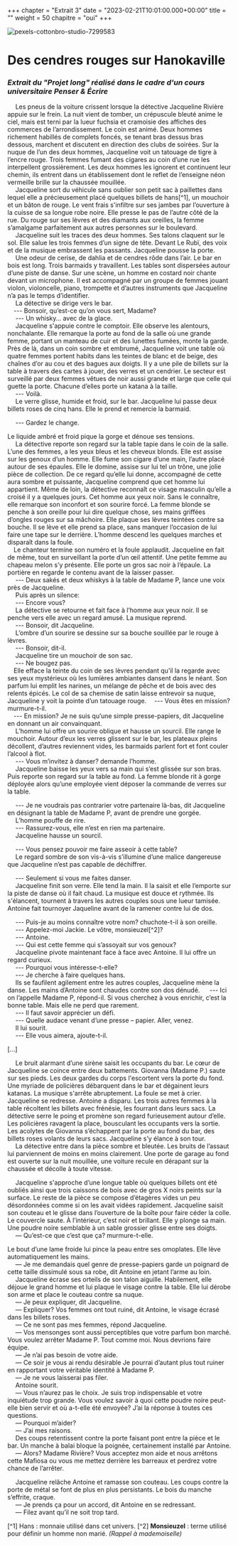 +++
chapter = "Extrait 3"
date = "2023-02-21T10:01:00.000+00:00"
title = ""
weight = 50
chapitre = "oui"
+++

![pexels-cottonbro-studio-7299583](https://user-images.githubusercontent.com/125170529/231293198-ba85e1f6-539b-4503-86b4-72e04f3470c1.jpg)


# Des cendres rouges sur Hanokaville

### _Extrait du "Projet long" réalisé dans le cadre d'un cours universitaire Penser & Écrire_

  Les pneus de la voiture crissent lorsque la détective Jacqueline Rivière appuie sur le frein. La nuit vient de tomber, un crépuscule bleuté anime le ciel, mais est terni par la lueur fuchsia et cramoisie des affiches des commerces de l’arrondissement. Le coin est animé. Deux hommes richement habillés de complets foncés, se tenant bras dessus bras dessous, marchent et discutent en direction des clubs de soirées. Sur la nuque de l’un des deux hommes, Jacqueline voit un tatouage de tigre à l’encre rouge. Trois femmes fumant des cigares au coin d’une rue les interpellent grossièrement. Les deux hommes les ignorent et continuent leur chemin, ils entrent dans un établissement dont le reflet de l’enseigne néon vermeille brille sur la chaussée mouillée.  
  Jacqueline sort du véhicule sans oublier son petit sac à paillettes dans lequel elle a précieusement placé quelques billets de hans[^1], un mouchoir et un bâton de rouge. Le vent frais s'infiltre sur ses jambes par l’ouverture à la cuisse de sa longue robe noire. Elle presse le pas de l’autre côté de la rue. Du rouge sur ses lèvres et des diamants aux oreilles, la femme s’amalgame parfaitement aux autres personnes sur le boulevard.  
  Jacqueline suit les traces des deux hommes. Ses talons claquent sur le sol. Elle salue les trois femmes d’un signe de tête. Devant Le Rubï, des voix et de la musique embrassent les passants. Jacqueline pousse la porte.   
  Une odeur de cerise, de dahlia et de cendres rôde dans l’air. Le bar en bois est long. Trois barmaids y travaillent. Les tables sont dispersées autour d’une piste de danse. Sur une scène, un homme en costard noir chante devant un microphone. Il est accompagné par un groupe de femmes jouant violon, violoncelle, piano, trompette et d’autres instruments que Jacqueline n’a pas le temps d’identifier.  
  La détective se dirige vers le bar.  
  --- Bonsoir, qu’est-ce qu’on vous sert, Madame?   
  --- Un whisky… avec de la glace.   
  Jacqueline s'appuie contre le comptoir. Elle observe les alentours, nonchalante. Elle remarque la porte au fond de la salle où une grande femme, portant un manteau de cuir et des lunettes fumées, monte la garde. Près de là, dans un coin sombre et embrumé, Jacqueline voit une table où quatre femmes portent habits dans les teintes de blanc et de beige, des chaînes d’or au cou et des bagues aux doigts. Il y a une pile de billets sur la table à travers des cartes à jouer, des verres et un cendrier. Le secteur est surveillé par deux femmes vêtues de noir aussi grande et large que celle qui guette la porte. Chacune d’elles porte un katana à la taille.  
  --- Voilà.  
  Le verre glisse, humide et froid, sur le bar. Jacqueline lui passe deux billets roses de cinq hans. Elle le prend et remercie la barmaid. 

  --- Gardez le change. 

Le liquide ambré et froid pique la gorge et dénoue ses tensions.  
  La détective reporte son regard sur la table tapie dans le coin de la salle. L’une des femmes, a les yeux bleus et les cheveux blonds. Elle est assise sur les genoux d’un homme. Elle fume son cigare d’une main, l’autre placé autour de ses épaules. Elle le domine, assise sur lui tel un trône, une jolie pièce de collection. De ce regard qu’elle lui donne, accompagné de cette aura sombre et puissante, Jacqueline comprend que cet homme lui appartient. Même de loin, la détective reconnaît ce visage masculin qu’elle a croisé il y a quelques jours. Cet homme aux yeux noir. Sans le connaître, elle remarque son inconfort et son sourire forcé. La femme blonde se penche à son oreille pour lui dire quelque chose, ses mains griffées d’ongles rouges sur sa mâchoire. Elle plaque ses lèvres teintées contre sa bouche. Il se lève et elle prend sa place, sans manquer l’occasion de lui faire une tape sur le derrière. L’homme descend les quelques marches et disparaît dans la foule.  
 Le chanteur termine son numéro et la foule applaudit. Jacqueline en fait de même, tout en surveillant la porte d’un œil attentif. Une petite femme au chapeau melon s’y présente. Elle porte un gros sac noir à l’épaule. La portière en regarde le contenu avant de la laisser passer.  
  --- Deux sakés et deux whiskys à la table de Madame P, lance une voix près de Jacqueline.  
  Puis après un silence:  
  --- Encore vous?   
  La détective se retourne et fait face à l’homme aux yeux noir. Il se penche vers elle avec un regard amusé. La musique reprend.  
  --- Bonsoir, dit Jacqueline.  
  L’ombre d’un sourire se dessine sur sa bouche souillée par le rouge à lèvres.  
  --- Bonsoir, dit-il.  
  Jacqueline tire un mouchoir de son sac.  
  --- Ne bougez pas.  
 Elle efface la teinte du coin de ses lèvres pendant qu’il la regarde avec ses yeux mystérieux où les lumières ambiantes dansent dans le néant. Son parfum lui emplit les narines, un mélange de pêche et de bois avec des relents épicés. Le col de sa chemise de satin laisse entrevoir sa nuque, Jacqueline y voit la pointe d’un tatouage rouge. 
 --- Vous êtes en mission? murmure-t-il.  
 --- En mission? Je ne suis qu’une simple presse-papiers, dit Jacqueline en donnant un air convainquant.  
  L’homme lui offre un sourire oblique et hausse un sourcil. Elle range le mouchoir. Autour d’eux les verres glissent sur le bar, les plateaux pleins décollent, d’autres reviennent vides, les barmaids parlent fort et font couler l’alcool à flot.  
  --- Vous m’invitez à danser? demande l’homme.  
  Jacqueline baisse les yeux vers sa main qui s’est glissée sur son bras. Puis reporte son regard sur la table au fond. La femme blonde rit à gorge déployée alors qu’une employée vient déposer la commande de verres sur la table. 

  --- Je ne voudrais pas contrarier votre partenaire là-bas, dit Jacqueline en désignant la table de Madame P, avant de prendre une gorgée.  
  L’homme pouffe de rire.  
  --- Rassurez-vous, elle n’est en rien ma partenaire.  
  Jacqueline hausse un sourcil. 

  --- Vous pensez pouvoir me faire asseoir à cette table?  
  Le regard sombre de son vis-à-vis s’illumine d’une malice dangereuse que Jacqueline n’est pas capable de déchiffrer. 

  --- Seulement si vous me faites danser.  
  Jacqueline finit son verre. Elle tend la main. Il la saisit et elle l’emporte sur la piste de danse où il fait chaud. La musique est douce et rythmée. Ils s'élancent, tournent à travers les autres couples sous une lueur tamisée. Antoine fait tournoyer Jaqueline avant de la ramener contre lui de dos. 
  
  --- Puis-je au moins connaître votre nom? chuchote-t-il à son oreille.  
  --- Appelez-moi Jackie. Le vôtre, monsieuzel[^2]?  
  --- Antoine.  
  --- Qui est cette femme qui s’assoyait sur vos genoux?  
  Jacqueline pivote maintenant face à face avec Antoine. Il lui offre un regard curieux.  
  --- Pourquoi vous intéresse-t-elle?  
  --- Je cherche à faire quelques hans.  
  Ils se faufilent agilement entre les autres couples, Jacqueline mène la danse. Les mains d’Antoine sont chaudes contre son dos dénudé. 
  --- Ici on l’appelle Madame P, répond-il. Si vous cherchez à vous enrichir, c’est la bonne table. Mais elle ne perd que rarement.   
  --- Il faut savoir apprécier un défi.   
  --- Quelle audace venant d’une presse – papier. Aller, venez.  
  Il lui sourit.  
  --- Elle vous aimera, ajoute-t-il. 
  

[...]


  Le bruit alarmant d’une sirène saisit les occupants du bar. Le cœur de Jacqueline se coince entre deux battements. Giovanna (Madame P.) saute sur ses pieds. Les deux gardes du corps l'escortent vers la porte du fond. Une myriade de policières débarquent dans le bar et dégainent leurs katanas. La musique s'arrête abruptement. La foule se met à crier. Jacqueline se redresse. Antoine a disparu. Les trois autres femmes à la table récoltent les billets avec frénésie, les fourrant dans leurs sacs. La détective serre le poing et promène son regard furieusement autour d’elle. Les policières ravagent la place, bousculant les occupants vers la sortie. Les acolytes de Giovanna s’échappent par la porte au fond du bar, des billets roses volants de leurs sacs. Jacqueline s’y élance à son tour.  
  La détective entre dans la pièce sombre et bleutée. Les bruits de l’assaut lui parviennent de moins en moins clairement. Une porte de garage au fond est ouverte sur la nuit mouillée, une voiture recule en dérapant sur la chaussée et décolle à toute vitesse. 

  Jacqueline s'approche d’une longue table où quelques billets ont été oubliés ainsi que trois caissons de bois avec de gros X noirs peints sur la surface. Le reste de la pièce se compose d’étagères vides un peu désordonnées comme si on les avait vidées rapidement. Jacqueline saisit son couteau et le glisse dans l’ouverture de la boîte pour faire céder la colle. Le couvercle saute. À l’intérieur, c’est noir et brillant. Elle y plonge sa main. Une poudre noire semblable à un sable grossier glisse entre ses doigts.  
  — Qu’est-ce que c’est que ça? murmure-t-elle.

Le bout d’une lame froide lui pince la peau entre ses omoplates. Elle lève automatiquement les mains.  
  — Je me demandais quel genre de presse-papiers garde un poignard de cette taille dissimulé sous sa robe, dit Antoine en jetant l’arme au loin.  
  Jacqueline écrase ses orteils de son talon aiguille. Habilement, elle déjoue le grand homme et lui plaque le visage contre la table. Elle lui dérobe son arme et place le couteau contre sa nuque.  
  — Je peux expliquer, dit Jacqueline.  
  — Expliquer? Vos femmes ont tout ruiné, dit Antoine, le visage écrasé dans les billets roses.  
  — Ce ne sont pas mes femmes, répond Jacqueline.  
  — Vos mensonges sont aussi perceptibles que votre parfum bon marché. Vous voulez arrêter Madame P. Tout comme moi. Nous devrions faire équipe.  
  — Je n’ai pas besoin de votre aide.  
  — Ce soir je vous ai rendu désirable Je pourrai d’autant plus tout ruiner en rapportant votre véritable identité à Madame P.   
  — Je ne vous laisserai pas filer.   
  Antoine sourit.  
  — Vous n’aurez pas le choix. Je suis trop indispensable et votre inquiétude trop grande. Vous voulez savoir à quoi cette poudre noire peut-elle bien servir et où a-t-elle été envoyée? J’ai la réponse à toutes ces questions.   
  — Pourquoi m’aider?   
  — J’ai mes raisons.  
  Des coups retentissent contre la porte faisant pont entre la pièce et le bar. Un manche à balai bloque la poignée, certainement installé par Antoine.   
  — Alors? Madame Rivière? Vous acceptez mon aide et nous arrêtons cette Mafiosa ou vous me mettez derrière les barreaux et perdrez votre chance de l’arrêter. 
  
  Jacqueline relâche Antoine et ramasse son couteau. Les coups contre la porte de métal se font de plus en plus persistants. Le bois du manche s’effrite, craque.  
  — Je prends ça pour un accord, dit Antoine en se redressant.  
  — Filez avant qu’il ne soit trop tard. 
  
  
[^1] Hans : monnaie utilisé dans cet univers.
[^2] **Monsieuzel** : terme utilisé pour définir un homme non marié. _(Rappel à mademoiselle)_
